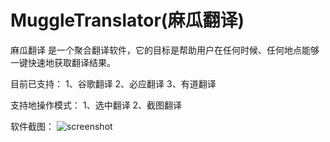 # MuggleTranslator(麻瓜翻译)

麻瓜翻译 是一个聚合翻译软件，它的目标是帮助用户在任何时候、任何地点能够一键快速地获取翻译结果。

目前已支持：
1、谷歌翻译
2、必应翻译
3、有道翻译

支持地操作模式：
1、选中翻译
2、截图翻译

软件截图：
![screenshot](https://user-images.githubusercontent.com/87522068/128890505-3f221864-bf8e-4a8a-b608-2702ed01ed58.png)
